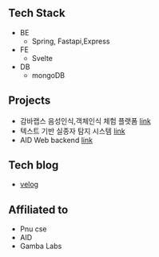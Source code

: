 ## Tech Stack
- BE
  - Spring, Fastapi,Express
- FE
  - Svelte
- DB
  - mongoDB
  
## Projects
- 감바랩스 음성인식,객체인식 체험 플랫폼 [link](https://github.com/jmk445/gamba-trainer.git)
- 텍스트 기반 실종자 탐지 시스템 [link](https://github.com/jmk445/missing-person-detector-backend.git)
- AID Web backend [link](https://github.com/jmk445/AID_WEB.git)

## Tech blog
- [velog](https://velog.io/@jmk445)

## Affiliated to
- Pnu cse
- AID 
- Gamba Labs



  

  
<!--
**jmk445/jmk445** is a ✨ _special_ ✨ repository because its `README.md` (this file) appears on your GitHub profile.

Here are some ideas to get you started:

- 🔭 I’m currently working on ...

- 👯 I’m looking to collaborate on ...
- 🤔 I’m looking for help with ...
- 💬 Ask me about ...
- 📫 How to reach me: ...
- 😄 Pronouns: ...
- ⚡ Fun fact: ...
-->
